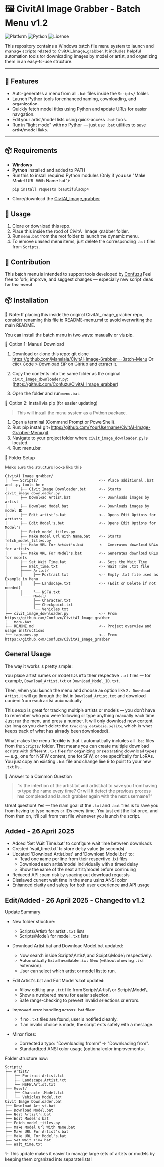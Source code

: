 # 🖼️ CivitAI Image Grabber - Batch Menu v1.2

![Platform](https://img.shields.io/badge/platform-Windows-blue)
![Python](https://img.shields.io/badge/python-3.8%2B-blue.svg)
![License](https://img.shields.io/github/license/Confuzu/CivitAI_Image_grabber?style=flat)

This repository contains a Windows batch file menu system to launch and manage scripts related to [CivitAI_Image_grabber](https://github.com/Confuzu/CivitAI_Image_grabber). It includes helpful automation tools for downloading images by model or artist, and organizing them in an easy-to-use structure.

---

## 🔧 Features

- Auto-generates a menu from all `.bat` files inside the `Scripts/` folder.
- Launch Python tools for enhanced naming, downloading, and organization.
- Quickly fetch model titles using Python and update URLs for easier navigation.
- Edit your artist/model lists using quick-access `.bat` tools.
- Run in "light mode" with no Python — just use `.bat` utilities to save artist/model links.

---

## 📦 Requirements

- **Windows**
- **Python** installed and added to PATH
- Run this to install required Python modules (Only if you use "Make Model URL With Name.bat"):
  ```bash
  pip install requests beautifulsoup4
  ```
- Clone/download the [CivitAI_Image_grabber](https://github.com/Confuzu/CivitAI_Image_grabber)

## 🚀 Usage

1. Clone or download this repo.
2. Place this inside the rood of [CivitAI_Image_grabber](https://github.com/Confuzu/CivitAI_Image_grabber) folder.
3. Run `menu.bat` from the root folder to launch the dynamic menu.
4. To remove unused menu items, just delete the corresponding `.bat` files from `Scripts`.

## 🤝 Contribution

This batch menu is intended to support tools developed by [Confuzu](https://github.com/Confuzu)
Feel free to fork, improve, and suggest changes — especially new script ideas for the menu!


## 📦 Installation

📝 Note: If placing this inside the original CivitAI_Image_grabber repo, consider renaming this file to README-menu.md to avoid overwriting the main README.

You can install the batch menu in two ways: manually or via pip.

🔧 Option 1: Manual Download

1. Download or clone this repo:
    git clone https://github.com/Manniala/CivitAI-Image-Grabber---Batch-Menu
   Or click Code > Download ZIP on GitHub and extract it.

2. Copy the contents into the same folder as the original `civit_image_downloader.py`:
   (https://github.com/Confuzu/CivitAI_Image_grabber)

3. Open the folder and run `menu.bat`.

🐍 Option 2: Install via pip (for easier updating)

> This will install the menu system as a Python package.

1. Open a terminal (Command Prompt or PowerShell).
2. Run:
    pip install git+https://github.com/YourUsername/CivitAI-Image-Grabber-Menu.git
3. Navigate to your project folder where `civit_image_downloader.py` is located.
4. Run:
    menu.bat

📁 Folder Setup

Make sure the structure looks like this:

```
CivitAI_Image_grabber/
│  └── Scripts/                            <-- Place additional .bat and .py tools here
│      ├── Civit Image Downloader.bat      <-- Starts civit_image_downloader.py
│      ├── Download Artist.bat             <-- Downloads images by artist
│      ├── Download Model.bat              <-- Downloads images by model ID
│      ├── Edit Artist's.bat               <-- Opens Edit Options for Artist's
│      ├── Edit Model's.bat                <-- Opens Edit Options for Model's
│      ├── Fetch_model_titles.py
│      ├── Make Model Url With Name.bat    <-- Starts fetch_model_titles.py
│      ├── Make URL For Artist's.bat       <-- Generates download URLs for artists
│      ├── Make URL For Model's.bat        <-- Generates download URLs for models
│      ├── Set Wait Time.bat               <-- Sets the Wait Time
│      ├── Wait_time.txt                   <-- Wait Time .txt file
│      ├──── Artist/
│      │     ├── Portrait.txt              <-- Empty .txt file used as Example in Menu
│      │     ├── Landscape.txt             <-- (Edit or Delete if not needed)
│      │     └── NSFW.txt
│      └──── Model/
│            ├── Character.txt
│            ├── Checkpoint.txt
│            └── Vehicles.txt
├── civit_image_downloader.py              <-- From https://github.com/Confuzu/CivitAI_Image_grabber
├── Menu.bat
├── README.md                              <-- Project overview and usage instructions
└── tagnames.py                            <-- From https://github.com/Confuzu/CivitAI_Image_grabber
```

## General Usage

The way it works is pretty simple:

You place artist names or model IDs into their respective `.txt` files — for example, `Download_Artist.txt` or `Download_Model_ID.txt`.

Then, when you launch the menu and choose an option like `2. Download Artist`, it will go through the list in `Download_Artist.txt` and download content from each artist automatically.

This setup is great for tracking multiple artists or models — you don’t have to remember who you were following or type anything manually each time. Just run the menu and press a number. It will only download new content (as long as you don’t delete the `tracking_database.sqlite`, which is what keeps track of what has already been downloaded).

What makes the menu flexible is that it automatically includes all `.bat` files from the `Scripts/` folder. That means you can create multiple download scripts with different `.txt` files for organizing or separating download types — e.g., one for NSFW content, one for SFW, or one specifically for LoRAs. You just copy an existing `.bat` file and change line 9 to point to your new `.txt` list.


💬 Answer to a Common Question

> “Is the intention of the artist.txt and artist.bat to save you from having to type the name every time? Or will it detect the previous process has completed and launch grabber again with the next username?”

Great question!
Yes — the main goal of the `.txt` and `.bat` files is to save you from having to type names or IDs every time. You just edit the list once, and from then on, it’ll pull from that file whenever you launch the script.


## Added - 26 April 2025
- Added 'Set Wait Time.bat' to configure wait time between downloads
- Created 'wait_time.txt' to store delay value (in seconds)
- Updated 'Download Artist.bat' and 'Download Model.bat' to:
    - Read one name per line from their respective .txt files
    - Download each artist/model individually with a timed delay
    - Show the name of the next artist/model before continuing
- Reduced API spam risk by spacing out download requests
- Displayed current wait time in the menu using ANSI color
- Enhanced clarity and safety for both user experience and API usage

## Edit/Added - 26 April 2025 - Changed to v1.2

Update Summary:

- New folder structure:  
  - Scripts\\Artist\\ for artist `.txt` lists  
  - Scripts\\Model\\ for model `.txt` lists

- Download Artist.bat and Download Model.bat updated:
  - Now search inside Scripts\\Artist\\ and Scripts\\Model\\ respectively.
  - Automatically list all available `.txt` files (without showing `.txt` extension).
  - User can select which artist or model list to run.

- Edit Artist's.bat and Edit Model's.bat updated:
  - Allow editing any `.txt` file from Scripts\\Artist\\ or Scripts\\Model\\.
  - Show a numbered menu for easier selection.
  - Safe range-checking to prevent invalid selections or errors.

- Improved error handling across .bat files:
  - If no `.txt` files are found, user is notified cleanly.
  - If an invalid choice is made, the script exits safely with a message.

- Minor fixes:
  - Corrected a typo: "Downloading fromm" → "Downloading from".
  - Standardized ANSI color usage (optional color improvements).

Folder structure now:

```
Scripts/
├── Artist/
│   ├── Portrait.Artist.txt
│   ├── Landscape.Artist.txt
│   └── NSFW.Artist.txt
├── Model/
│   ├── Character.Model.txt
│   └── Vehicles.Model.txt
Civit Image Downloader.bat
├── Download Artist.bat
├── Download Model.bat
├── Edit Artist's.bat
├── Edit Model's.bat
├── Fetch_model_titles.py
├── Make Model Url With Name.bat
├── Make URL For Artist's.bat
├── Make URL For Model's.bat
├── Set Wait Time.bat
└── Wait_time.txt
```

✨ This update makes it easier to manage large sets of artists or models by keeping them organized into separate lists!
